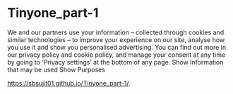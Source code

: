 # Tinyone_part-1
We and our partners use your 
information – collected through
cookies and similar technologies – 
to improve your experience on our site,
analyse how you use it and show you 
personalised advertising.  You can find 
out more in our privacy policy and cookie policy,
and manage your consent at any time by going to
‘Privacy settings’ at the bottom of any page. 
Show Information that may be used Show Purposes


https://sbsujit01.github.io/Tinyone_part-1/.
